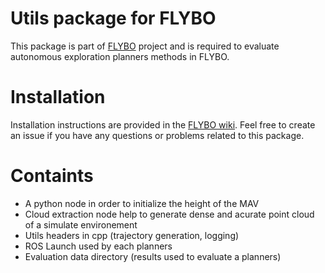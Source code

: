# Utils package for FLYBO

This package is part of [FLYBO](https://github.com/anthonybrunel/FLYBO) project and is required to evaluate autonomous exploration planners methods in FLYBO.

# Installation

Installation instructions are provided in the [FLYBO wiki](https://github.com/anthonybrunel/FLYBO/wiki). Feel free to create an issue if you have any questions or problems related to this package.


# Containts

* A python node in order to initialize the height of the MAV
* Cloud extraction node help to generate dense and acurate point cloud of a simulate environement
* Utils headers in cpp (trajectory generation, logging)
* ROS Launch used by each planners  
* Evaluation data directory (results used to evaluate a planners)

